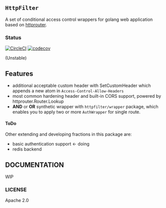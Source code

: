 ## `HttpFilter`

A set of conditional access control wrappers for golang web application based on [httprouter](https://github.com/julienschmidt/httprouter).

### Status

[![CircleCI](https://circleci.com/gh/g1eng/httpfilter/tree/master.svg?style=svg)](https://circleci.com/gh/g1eng/httpfilter/tree/master)
[![codecov](https://codecov.io/gh/g1eng/httpfilter/branch/master/graph/badge.svg?token=EJZIHPRGNI)](https://codecov.io/gh/g1eng/httpfilter)

(Unstable)

## Features

* additional acceptable custom header with SetCustomHeader which appends a new atom in `Access-Control-Allow-Headers`
* most common hardening header and built-in CORS support, powered by httprouter.Router.Lookup
* **AND** or **OR** synthetic wrapper with `httpfilter/wrapper` package, which enables you to apply two or more `AuthWrapper` for single route.

#### ToDo

Other extending and developing fractions in this package are:

* basic authentication support <- doing
* redis backend

## DOCUMENTATION

WIP

### LICENSE

Apache 2.0
